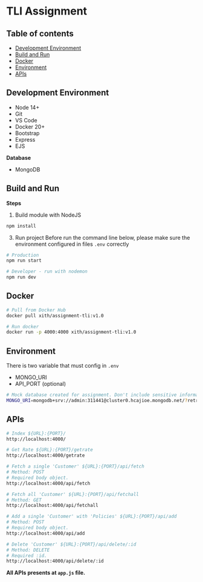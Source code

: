 # TLI Assignment

## Table of contents
  - [Development Environment](#development-environment)
  - [Build and Run](#build-and-run)
  - [Docker](#docker)
  - [Environment](#environment)
  - [APIs](#apis)

## Development Environment

- Node 14+
- Git
- VS Code
- Docker 20+
- Bootstrap
- Express
- EJS

**Database**

- MongoDB

## Build and Run

**Steps**

1. Build module with NodeJS

```sh
npm install
```

3. Run project
Before run the command line below, please make sure the environment configured in files `.env` correctly

```sh
# Production
npm run start

# Developer - run with nodemon
npm run dev
```

## Docker
```sh
# Pull from Docker Hub
docker pull xith/assignment-tli:v1.0

# Run docker
docker run -p 4000:4000 xith/assignment-tli:v1.0
```

## Environment
There is two variable that must config in `.env`

- MONGO_URI
- API_PORT (optional)

```sh
# Mock database created for assignment. Don't include sensitive information.
MONGO_URI=mongodb+srv://admin:311441@cluster0.hcajioe.mongodb.net/?retryWrites=true&w=majority;

```

## APIs
```sh
# Index ${URL}:{PORT}/
http://localhost:4000/

# Get Rate ${URL}:{PORT}/getrate
http://localhost:4000/getrate

# Fetch a single 'Customer' ${URL}:{PORT}/api/fetch
# Method: POST 
# Required body object.
http://localhost:4000/api/fetch

# Fetch all 'Customer' ${URL}:{PORT}/api/fetchall
# Method: GET 
http://localhost:4000/api/fetchall

# Add a single 'Customer' with 'Policies' ${URL}:{PORT}/api/add
# Method: POST 
# Required body object.
http://localhost:4000/api/add

# Delete 'Customer' ${URL}:{PORT}/api/delete/:id
# Method: DELETE 
# Required :id.
http://localhost:4000/api/delete/:id

```
**All APIs presents at `app.js` file.**